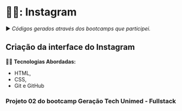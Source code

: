# 👩‍💻: Instagram
:arrow_forward: *Códigos gerados através dos bootcamps que participei.* 

## Criação da interface do Instagram

:woman_technologist: **Tecnologias Abordadas:**

* HTML, 
* CSS, 
* Git e GitHub

### Projeto 02 do bootcamp Geração Tech Unimed - Fullstack
